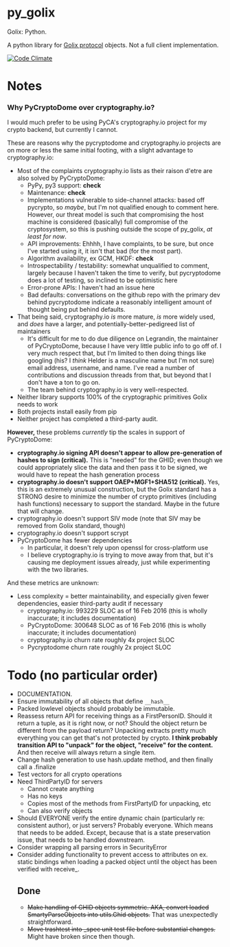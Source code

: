 py_golix
====

Golix: Python.

A python library for [Golix protocol](https://github.com/Muterra/doc-golix) objects. Not a full client implementation.

[![Code Climate](https://codeclimate.com/github/Muterra/py_golix/badges/gpa.svg)](https://codeclimate.com/github/Muterra/py_golix)

# Notes

### Why PyCryptoDome over cryptography.io?

I would much prefer to be using PyCA's cryptography.io project for my crypto backend, but currently I cannot.

These are reasons why the pycryptodome and cryptography.io projects are on more or less the same initial footing, with a slight advantage to cryptography.io:

+ Most of the complaints cryptography.io lists as their raison d'etre are also solved by PyCryptoDome:
    + PyPy, py3 support: **check**
    + Maintenance: **check**
    + Implementations vulnerable to side-channel attacks: based off pycrypto, so *maybe*, but I'm not qualified enough to comment here. However, our threat model is such that compromising the host machine is considered (basically) full compromise of the cryptosystem, so this is pushing outside the scope of py_golix, *at least for now*.
    + API improvements: Ehhhh, I have complaints, to be sure, but once I've started using it, it isn't that bad (for the most part).
    + Algorithm availability, ex GCM, HKDF: **check**
    + Introspectability / testability: somewhat unqualified to comment, largely because I haven't taken the time to verify, but pycryptodome does a lot of testing, so inclined to be optimistic here
    + Error-prone APIs: I haven't had an issue here
    + Bad defaults: conversations on the github repo with the primary dev behind pycryptodome indicate a reasonably intelligent amount of thought being put behind defaults.
+ That being said, cryptography.io *is* more mature, *is* more widely used, and *does* have a larger, and potentially-better-pedigreed list of maintainers
    + It's difficult for me to do due diligence on Legrandin, the maintainer of PyCryptoDome, because I have very little public info to go off of. I very much respect that, but I'm limited to then doing things like googling (his? I *think* Helder is a masculine name but I'm not sure) email address, username, and name. I've read a number of contributions and discussion threads from that, but beyond that I don't have a ton to go on.
    + The team behind cryptography.io is very well-respected.
+ Neither library supports 100% of the cryptographic primitives Golix needs to work
+ Both projects install easily from pip
+ Neither project has completed a third-party audit.

**However,** these problems *currently* tip the scales in support of PyCryptoDome:

+ **cryptography.io signing API doesn't appear to allow pre-generation of hashes to sign (critical).** This is "needed" for the GHID; even though we could appropriately slice the data and then pass it to be signed, we would have to repeat the hash generation process 
+ **cryptography.io doesn't support OAEP+MGF1+SHA512 (critical).** Yes, this is an extremely unusual construction, but the Golix standard has a STRONG desire to minimize the number of crypto primitives (including hash functions) necessary to support the standard. Maybe in the future that will change.
+ cryptography.io doesn't support SIV mode (note that SIV may be removed from Golix standard, though)
+ cryptography.io doesn't support scrypt
+ PyCryptoDome has fewer dependencies 
    + In particular, it doesn't rely upon openssl for cross-platform use
    + I believe cryptography.io is trying to move away from that, but it's causing me deployment issues already, just while experimenting with the two libraries.

And these metrics are unknown:

+ Less complexity = better maintainability, and especially given fewer dependencies, easier third-party audit if necessary
    + cryptography.io: 993229 SLOC as of 16 Feb 2016 (this is wholly inaccurate; it includes documentation)
    + PyCryptoDome: 300648 SLOC as of 16 Feb 2016 (this is wholly inaccurate; it includes documentation)
    + cryptography.io churn rate roughly 4x project SLOC
    + Pycryptodome churn rate roughly 2x project SLOC

# Todo (no particular order)

+ DOCUMENTATION.
+ Ensure immutability of all objects that define ```__hash__```
+ Packed lowlevel objects should probably be immutable.
+ Reassess return API for receiving things as a FirstPersonID. Should it return a tuple, as it is right now, or not? Should the object return be different from the payload return? Unpacking extracts pretty much everything you can get that's not protected by crypto. **I think probably transition API to "unpack" for the object, "receive" for the content.** And then receive will always return a single item.
+ Change hash generation to use hash.update method, and then finally call a .finalize
+ Test vectors for all crypto operations
+ Need ThirdPartyID for servers
    + Cannot create anything
    + Has no keys
    + Copies most of the methods from FirstPartyID for unpacking, etc
    + Can also verify objects
+ Should EVERYONE verify the entire dynamic chain (particularly re: consistent author), or just servers? Probably everyone. Which means that needs to be added. Except, because that is a state preservation issue, that needs to be handled downstream.
+ Consider wrapping all parsing errors in SecurityError
+ Consider adding functionality to prevent access to attributes on ex. static bindings when loading a packed object until the object has been verified with receive_<object>.

## Done

+ ~~Make handling of GHID objects symmetric. AKA, convert loaded SmartyParseObjects into utils.Ghid objects.~~ That was unexpectedly straightforward.
+ ~~Move trashtest into _spec unit test file before substantial changes.~~ Might have broken since then though.
